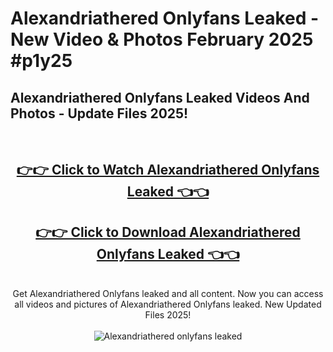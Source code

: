 # Alexandriathered Onlyfans Leaked - New Video & Photos February 2025 #p1y25

<h2>Alexandriathered Onlyfans Leaked Videos And Photos - Update Files 2025!</h2>
<br>
<div align="center">
<h2><a href="https://links2leaks.com?utm_source=alexandriathered&utm_medium=git102" rel="nofollow">👉👉 Click to Watch Alexandriathered Onlyfans Leaked 👈👈</a></h2>
<h2><a href="https://links2leaks.com?utm_source=alexandriathered&utm_medium=git102" rel="nofollow">👉👉 Click to Download Alexandriathered Onlyfans Leaked 👈👈</a></h2>
<br>
Get Alexandriathered Onlyfans leaked and all content. Now you can access all videos and pictures of Alexandriathered Onlyfans leaked. New Updated Files 2025!
<br>
<br>
<a href="https://links2leaks.com?utm_source=alexandriathered&utm_medium=git102" rel="nofollow" data-target="animated-image.originalLink"><img src="https://i.ibb.co/Gkj2r4b/banner.png" alt="Alexandriathered onlyfans leaked" style="max-width: 100%; display: inline-block;" data-target="animated-image.originalImage"></a>
</div>
<br>
